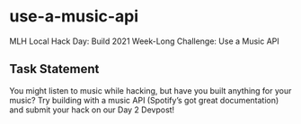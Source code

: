 # use-a-music-api
MLH Local Hack Day: Build 2021 Week-Long Challenge: Use a Music API

## Task Statement
You might listen to music while hacking, but have you built anything for your music? Try building with a music API (Spotify’s got great documentation) and submit your hack on our Day 2 Devpost!
